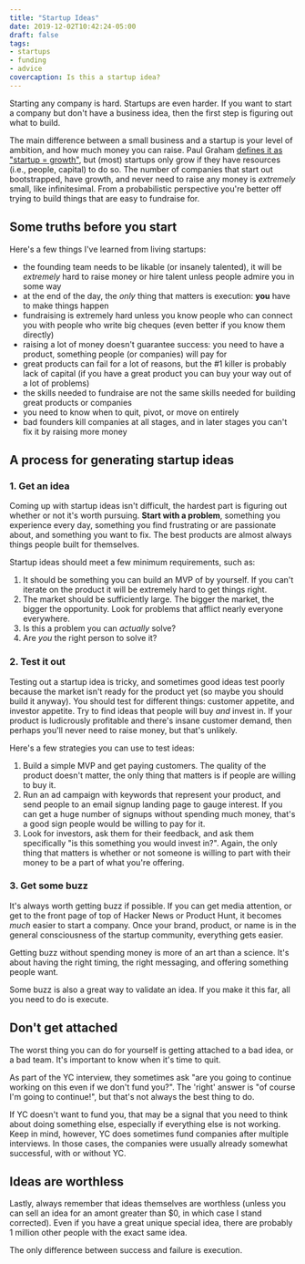```yaml
---
title: "Startup Ideas"
date: 2019-12-02T10:42:24-05:00
draft: false
tags:
- startups
- funding
- advice
covercaption: Is this a startup idea?
---
```


Starting any company is hard. Startups are even harder. If you want to start a company but don't have a business idea, then the first step is figuring out what to build.

The main difference between a small business and a startup is your level of ambition, and how much money you can raise. Paul Graham [defines it as "startup = growth"](http://www.paulgraham.com/growth.html), but (most) startups only grow if they have resources (i.e., people, capital) to do so. The number of companies that start out bootstrapped, have growth, and never need to raise any money is _extremely_ small, like infinitesimal. From a probabilistic perspective you're better off trying to build things that are easy to fundraise for.

## Some truths before you start

Here's a few things I've learned from living startups:

- the founding team needs to be likable (or insanely talented), it will be _extremely_ hard to raise money or hire talent unless people admire you in some way
- at the end of the day, the _only_ thing that matters is execution: **you** have to make things happen
- fundraising is extremely hard unless you know people who can connect you with people who write big cheques (even better if you know them directly)
- raising a lot of money doesn't guarantee success: you need to have a product, something people (or companies) will pay for
- great products can fail for a lot of reasons, but the #1 killer is probably lack of capital (if you have a great product you can buy your way out of a lot of problems)
- the skills needed to fundraise are not the same skills needed for building great products or companies
- you need to know when to quit, pivot, or move on entirely
- bad founders kill companies at all stages, and in later stages you can't fix it by raising more money

## A process for generating startup ideas

### 1. Get an idea

Coming up with startup ideas isn't difficult, the hardest part is figuring out whether or not it's worth pursuing. **Start with a problem**, something you experience every day, something you find frustrating or are passionate about, and something you want to fix. The best products are almost always things people built for themselves.

Startup ideas should meet a few minimum requirements, such as:

1. It should be something you can build an MVP of by yourself. If you can't iterate on the product it will be extremely hard to get things right.
2. The market should be sufficiently large. The bigger the market, the bigger the opportunity. Look for problems that afflict nearly everyone everywhere.
3. Is this a problem you can _actually_ solve?
4. Are _you_ the right person to solve it?

### 2. Test it out

Testing out a startup idea is tricky, and sometimes good ideas test poorly because the market isn't ready for the product yet (so maybe you should build it anyway). You should test for different things: customer appetite, and investor appetite. Try to find ideas that people will buy _and_ invest in. If your product is ludicrously profitable and there's insane customer demand, then perhaps you'll never need to raise money, but that's unlikely.

Here's a few strategies you can use to test ideas:

1. Build a simple MVP and get paying customers. The quality of the product doesn't matter, the only thing that matters is if people are willing to buy it.
2. Run an ad campaign with keywords that represent your product, and send people to an email signup landing page to gauge interest. If you can get a huge number of signups without spending much money, that's a good sign people would be willing to pay for it.
3. Look for investors, ask them for their feedback, and ask them specifically "is this something you would invest in?". Again, the only thing that matters is whether or not someone is willing to part with their money to be a part of what you're offering.

### 3. Get some buzz

It's always worth getting buzz if possible. If you can get media attention, or get to the front page of top of Hacker News or Product Hunt, it becomes _much_ easier to start a company. Once your brand, product, or name is in the general consciousness of the startup community, everything gets easier.

Getting buzz without spending money is more of an art than a science. It's about having the right timing, the right messaging, and offering something people want.

Some buzz is also a great way to validate an idea. If you make it this far, all you need to do is execute.

## Don't get attached

The worst thing you can do for yourself is getting attached to a bad idea, or a bad team. It's important to know when it's time to quit.

As part of the YC interview, they sometimes ask "are you going to continue working on this even if we don't fund you?". The 'right' answer is "of course I'm going to continue!", but that's not always the best thing to do.

If YC doesn't want to fund you, that may be a signal that you need to think about doing something else, especially if everything else is not working. Keep in mind, however, YC does sometimes fund companies after multiple interviews. In those cases, the companies were usually already somewhat successful, with or without YC.

## Ideas are worthless

Lastly, always remember that ideas themselves are worthless (unless you can sell an idea for an amont greater than $0, in which case I stand corrected). Even if you have a great unique special idea, there are probably 1 million other people with the exact same idea.

The only difference between success and failure is execution.
